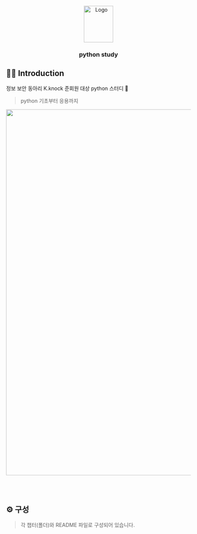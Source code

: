 <!-- PROJECT LOGO -->
<br />
<div align="center">
  <a href="https://github.com/x-xnocx/python">
    <img src="https://github.com/x-xnocx/python/blob/main/img/logo.png" alt="Logo" width="80" height="100">
  </a>

<h3 align="center">python study</h3>
</div>

## 👨‍💻 Introduction

정보 보안 동아리 K.knock 준회원 대상 python 스터디 📖

> python 기초부터 응용까지

<img src="https://github.com/kwon99/siegweb/blob/main/img/ctfd1.png" width="1000">

<br /><br />

## ⚙️ 구성

> 각 챕터(폴더)와 README 파일로 구성되어 있습니다.
